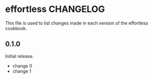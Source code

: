 # effortless CHANGELOG

This file is used to list changes made in each version of the effortless cookbook.

## 0.1.0

Initial release.

- change 0
- change 1
